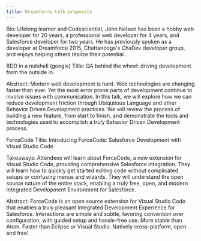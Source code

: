 ```yaml
---
title: Dreamforce talk proposals
---
```

Bio: Lifelong learner and Codescientist, John Nelson has been a hobby web developer for 20 years, a professional web developer for 4 years, and Salesforce developer for two years.  He has previously spoken as a developer at Dreamforce 2015,  Chattanooga's ChaDev developer group, and enjoys helping others realize their potential.

BDD in a nutshell (google)
Title: QA behind the wheel: driving development from the outside in.
  
Abstract: Modern web development is hard.  Web technologies are changing faster than ever.  Yet the most error prone parts of development continue to involve issues with communication.  In this talk, we will explore how we can reduce development friction through Ubiquitous Language and other Behavior Driven Development practices. We will review the process of building a new feature, from start to finish, and demonstrate the tools and technologies used to accomplish a truly Behavior Driven Development process.  


ForceCode
Title:  Introducing ForceCode: Salesforce Development with Visual Studio Code

Takeaways: Attendees will learn about ForceCode, a new extension for Visual Studio Code, providing comprehensive Salesforce integration.  They will learn how to quickly get started editing code without complicated setups or confusing menus and wizards.  They will understand the open source nature of the entire stack, enabling a truly free, open, and modern Integrated Development Environment for Salesforce.

Abstract: ForceCode is an open source extension for Visual Studio Code that enables a truly pleasant Integrated Development Experience for Salesforce.  Interactions are simple and subtle, favoring convention over configuration, with guided setup and hassle-free use.  More stable than Atom.  Faster than Eclipse or Visual Studio.  Natively cross-platform, open and free!  